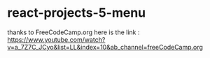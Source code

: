 # react-projects-5-menu

thanks to FreeCodeCamp.org
here is the link : https://www.youtube.com/watch?v=a_7Z7C_JCyo&list=LL&index=10&ab_channel=freeCodeCamp.org
